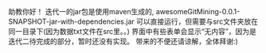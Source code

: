 助教你好！
迭代一的jar包是使用maven生成的, awesomeGitMining-0.0.1-SNAPSHOT-jar-with-dependencies.jar 可以直接运行，但需要与src文件夹放在同一目录下(因为数据txt文件在src里。。)
界面中有些表单会显示“无内容”，因为是迭代二待完成的部分，暂时还没有实现。
带来的不便还请谅解，全体拜谢:)